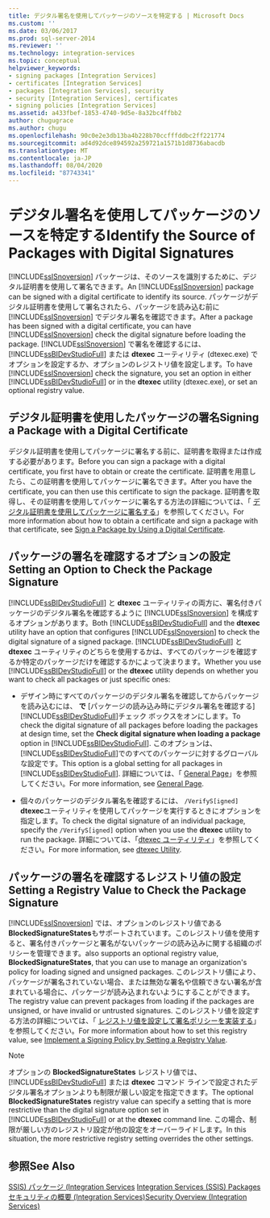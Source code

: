 ```yaml
---
title: デジタル署名を使用してパッケージのソースを特定する | Microsoft Docs
ms.custom: ''
ms.date: 03/06/2017
ms.prod: sql-server-2014
ms.reviewer: ''
ms.technology: integration-services
ms.topic: conceptual
helpviewer_keywords:
- signing packages [Integration Services]
- certificates [Integration Services]
- packages [Integration Services], security
- security [Integration Services], certificates
- signing policies [Integration Services]
ms.assetid: a433fbef-1853-4740-9d5e-8a32bc4ffbb2
author: chugugrace
ms.author: chugu
ms.openlocfilehash: 90c0e2e3db13ba4b228b70ccfffddbc2ff221774
ms.sourcegitcommit: ad4d92dce894592a259721a1571b1d8736abacdb
ms.translationtype: MT
ms.contentlocale: ja-JP
ms.lasthandoff: 08/04/2020
ms.locfileid: "87743341"
---
```

# <a name="identify-the-source-of-packages-with-digital-signatures"></a><span data-ttu-id="d1ca7-102">デジタル署名を使用してパッケージのソースを特定する</span><span class="sxs-lookup"><span data-stu-id="d1ca7-102">Identify the Source of Packages with Digital Signatures</span></span>
  <span data-ttu-id="d1ca7-103">[!INCLUDE[ssISnoversion](../../includes/ssisnoversion-md.md)] パッケージは、そのソースを識別するために、デジタル証明書を使用して署名できます。</span><span class="sxs-lookup"><span data-stu-id="d1ca7-103">An [!INCLUDE[ssISnoversion](../../includes/ssisnoversion-md.md)] package can be signed with a digital certificate to identify its source.</span></span> <span data-ttu-id="d1ca7-104">パッケージがデジタル証明書を使用して署名されたら、パッケージを読み込む前に [!INCLUDE[ssISnoversion](../../includes/ssisnoversion-md.md)] でデジタル署名を確認できます。</span><span class="sxs-lookup"><span data-stu-id="d1ca7-104">After a package has been signed with a digital certificate, you can have [!INCLUDE[ssISnoversion](../../includes/ssisnoversion-md.md)] check the digital signature before loading the package.</span></span> <span data-ttu-id="d1ca7-105">[!INCLUDE[ssISnoversion](../../includes/ssisnoversion-md.md)] で署名を確認するには、 [!INCLUDE[ssBIDevStudioFull](../../includes/ssbidevstudiofull-md.md)] または **dtexec** ユーティリティ (dtexec.exe) でオプションを設定するか、オプションのレジストリ値を設定します。</span><span class="sxs-lookup"><span data-stu-id="d1ca7-105">To have [!INCLUDE[ssISnoversion](../../includes/ssisnoversion-md.md)] check the signature, you set an option in either [!INCLUDE[ssBIDevStudioFull](../../includes/ssbidevstudiofull-md.md)] or in the **dtexec** utility (dtexec.exe), or set an optional registry value.</span></span>  
  
## <a name="signing-a-package-with-a-digital-certificate"></a><span data-ttu-id="d1ca7-106">デジタル証明書を使用したパッケージの署名</span><span class="sxs-lookup"><span data-stu-id="d1ca7-106">Signing a Package with a Digital Certificate</span></span>  
 <span data-ttu-id="d1ca7-107">デジタル証明書を使用してパッケージに署名する前に、証明書を取得または作成する必要があります。</span><span class="sxs-lookup"><span data-stu-id="d1ca7-107">Before you can sign a package with a digital certificate, you first have to obtain or create the certificate.</span></span> <span data-ttu-id="d1ca7-108">証明書を用意したら、この証明書を使用してパッケージに署名できます。</span><span class="sxs-lookup"><span data-stu-id="d1ca7-108">After you have the certificate, you can then use this certificate to sign the package.</span></span> <span data-ttu-id="d1ca7-109">証明書を取得し、その証明書を使用してパッケージに署名する方法の詳細については、「 [デジタル証明書を使用してパッケージに署名する](../sign-a-package-by-using-a-digital-certificate.md)」を参照してください。</span><span class="sxs-lookup"><span data-stu-id="d1ca7-109">For more information about how to obtain a certificate and sign a package with that certificate, see [Sign a Package by Using a Digital Certificate](../sign-a-package-by-using-a-digital-certificate.md).</span></span>  
  
## <a name="setting-an-option-to-check-the-package-signature"></a><span data-ttu-id="d1ca7-110">パッケージの署名を確認するオプションの設定</span><span class="sxs-lookup"><span data-stu-id="d1ca7-110">Setting an Option to Check the Package Signature</span></span>  
 <span data-ttu-id="d1ca7-111">[!INCLUDE[ssBIDevStudioFull](../../includes/ssbidevstudiofull-md.md)] と **dtexec** ユーティリティの両方に、署名付きパッケージのデジタル署名を確認するように [!INCLUDE[ssISnoversion](../../includes/ssisnoversion-md.md)] を構成するオプションがあります。</span><span class="sxs-lookup"><span data-stu-id="d1ca7-111">Both [!INCLUDE[ssBIDevStudioFull](../../includes/ssbidevstudiofull-md.md)] and the **dtexec** utility have an option that configures [!INCLUDE[ssISnoversion](../../includes/ssisnoversion-md.md)] to check the digital signature of a signed package.</span></span> <span data-ttu-id="d1ca7-112">[!INCLUDE[ssBIDevStudioFull](../../includes/ssbidevstudiofull-md.md)] と **dtexec** ユーティリティのどちらを使用するかは、すべてのパッケージを確認するか特定のパッケージだけを確認するかによって決まります。</span><span class="sxs-lookup"><span data-stu-id="d1ca7-112">Whether you use [!INCLUDE[ssBIDevStudioFull](../../includes/ssbidevstudiofull-md.md)] or the **dtexec** utility depends on whether you want to check all packages or just specific ones:</span></span>  
  
-   <span data-ttu-id="d1ca7-113">デザイン時にすべてのパッケージのデジタル署名を確認してからパッケージを読み込むには、 **で** [パッケージの読み込み時にデジタル署名を確認する] [!INCLUDE[ssBIDevStudioFull](../../includes/ssbidevstudiofull-md.md)]チェック ボックスをオンにします。</span><span class="sxs-lookup"><span data-stu-id="d1ca7-113">To check the digital signature of all packages before loading the packages at design time, set the **Check digital signature when loading a package** option in [!INCLUDE[ssBIDevStudioFull](../../includes/ssbidevstudiofull-md.md)].</span></span> <span data-ttu-id="d1ca7-114">このオプションは、 [!INCLUDE[ssBIDevStudioFull](../../includes/ssbidevstudiofull-md.md)]でのすべてのパッケージに対するグローバルな設定です。</span><span class="sxs-lookup"><span data-stu-id="d1ca7-114">This option is a global setting for all packages in [!INCLUDE[ssBIDevStudioFull](../../includes/ssbidevstudiofull-md.md)].</span></span> <span data-ttu-id="d1ca7-115">詳細については、「 [General Page](../general-page-of-integration-services-designers-options.md)」を参照してください。</span><span class="sxs-lookup"><span data-stu-id="d1ca7-115">For more information, see [General Page](../general-page-of-integration-services-designers-options.md).</span></span>  
  
-   <span data-ttu-id="d1ca7-116">個々のパッケージのデジタル署名を確認するには、 `/VerifyS[igned]` **dtexec**ユーティリティを使用してパッケージを実行するときにオプションを指定します。</span><span class="sxs-lookup"><span data-stu-id="d1ca7-116">To check the digital signature of an individual package, specify the `/VerifyS[igned]` option when you use the **dtexec** utility to run the package.</span></span> <span data-ttu-id="d1ca7-117">詳細については、「[dtexec ユーティリティ](../packages/dtexec-utility.md)」を参照してください。</span><span class="sxs-lookup"><span data-stu-id="d1ca7-117">For more information, see [dtexec Utility](../packages/dtexec-utility.md).</span></span>  
  
## <a name="setting-a-registry-value-to-check-the-package-signature"></a><span data-ttu-id="d1ca7-118">パッケージの署名を確認するレジストリ値の設定</span><span class="sxs-lookup"><span data-stu-id="d1ca7-118">Setting a Registry Value to Check the Package Signature</span></span>  
 [!INCLUDE[ssISnoversion](../../includes/ssisnoversion-md.md)] <span data-ttu-id="d1ca7-119">では、オプションのレジストリ値である **BlockedSignatureStates**もサポートされています。このレジストリ値を使用すると、署名付きパッケージと署名がないパッケージの読み込みに関する組織のポリシーを管理できます。</span><span class="sxs-lookup"><span data-stu-id="d1ca7-119">also supports an optional registry value, **BlockedSignatureStates**, that you can use to manage an organization's policy for loading signed and unsigned packages.</span></span> <span data-ttu-id="d1ca7-120">このレジストリ値により、パッケージが署名されていない場合、または無効な署名や信頼できない署名が含まれている場合に、パッケージが読み込まれないようにすることができます。</span><span class="sxs-lookup"><span data-stu-id="d1ca7-120">The registry value can prevent packages from loading if the packages are unsigned, or have invalid or untrusted signatures.</span></span> <span data-ttu-id="d1ca7-121">このレジストリ値を設定する方法の詳細については、「 [レジストリ値を設定して署名ポリシーを実装する](../implement-a-signing-policy-by-setting-a-registry-value.md)」を参照してください。</span><span class="sxs-lookup"><span data-stu-id="d1ca7-121">For more information about how to set this registry value, see [Implement a Signing Policy by Setting a Registry Value](../implement-a-signing-policy-by-setting-a-registry-value.md).</span></span>  
  
> [!NOTE]  
>  <span data-ttu-id="d1ca7-122">オプションの **BlockedSignatureStates** レジストリ値では、 [!INCLUDE[ssBIDevStudioFull](../../includes/ssbidevstudiofull-md.md)] または **dtexec** コマンド ラインで設定されたデジタル署名オプションよりも制限が厳しい設定を指定できます。</span><span class="sxs-lookup"><span data-stu-id="d1ca7-122">The optional **BlockedSignatureStates** registry value can specify a setting that is more restrictive than the digital signature option set in [!INCLUDE[ssBIDevStudioFull](../../includes/ssbidevstudiofull-md.md)] or at the **dtexec** command line.</span></span> <span data-ttu-id="d1ca7-123">この場合、制限が厳しい方のレジストリ設定が他の設定をオーバーライドします。</span><span class="sxs-lookup"><span data-stu-id="d1ca7-123">In this situation, the more restrictive registry setting overrides the other settings.</span></span>  
  
## <a name="see-also"></a><span data-ttu-id="d1ca7-124">参照</span><span class="sxs-lookup"><span data-stu-id="d1ca7-124">See Also</span></span>  
 <span data-ttu-id="d1ca7-125">[SSIS&#41; パッケージ &#40;Integration Services](../integration-services-ssis-packages.md) </span><span class="sxs-lookup"><span data-stu-id="d1ca7-125">[Integration Services &#40;SSIS&#41; Packages](../integration-services-ssis-packages.md) </span></span>  
 [<span data-ttu-id="d1ca7-126">セキュリティの概要 &#40;Integration Services&#41;</span><span class="sxs-lookup"><span data-stu-id="d1ca7-126">Security Overview &#40;Integration Services&#41;</span></span>](security-overview-integration-services.md)  
  
  
